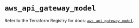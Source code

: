 # `aws_api_gateway_model`

Refer to the Terraform Registry for docs: [`aws_api_gateway_model`](https://registry.terraform.io/providers/hashicorp/aws/5.68.0/docs/resources/api_gateway_model).
